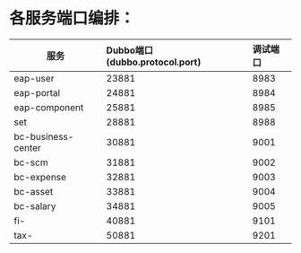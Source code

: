 # 各服务端口编排：

| 服务  |Dubbo端口(dubbo.protocol.port)|调试端口|
|---|:--|:--|
|eap-user|23881|8983|
|eap-portal|24881|8984|
|eap-component|25881|8985|
|set|28881|8988|
|bc-business-center|30881|9001|
|bc-scm|31881|9002|
|bc-expense|32881|9003|
|bc-asset|33881|9004|
|bc-salary|34881|9005|
|fi-|40881|9101|
|tax-|50881|9201|